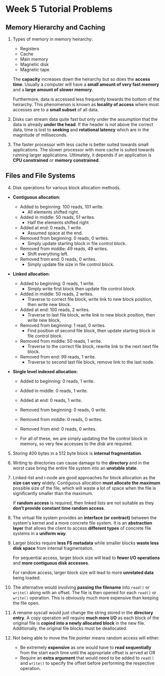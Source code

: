 # Week 5 Tutorial Problems
## Memory Hierarchy and Caching
1. Types of memory in memory heirarchy:
    - Registers
    - Cache
    - Main memory
    - Magnetic disk
    - Magnetic tape

    The **capacity** increases down the heirarchy but so does the **access time**. Usually a computer will have a **small amount of very fast memory** and a **large amount of slower memory**.

    Furthermore, data is accessed less frequently towards the bottom of the heirarchy. This phenomenon is known as **locality of access** where most accesses are to a **small subset** of all data.

2. Disks can stream data quite fast but only under the assumption that the data is already **under the head**. If the header is not above the correct data, time is lost to **seeking** and **rotational latency** which are in the magnitude of milliseconds.

3. The faster processor with less cache is better suited towards small applications. The slower processor with more cache is suited towards running larger applications. Ultimately, it depends if an application is **CPU constrained** or **memory constrained**.

## Files and File Systems
4. Disk operations for various block allocation methods.
- **Contiguous allocation:**
    - Added to beginning: 100 reads, 101 write.
        - All elements shifted right.
    - Added in middle: 50 reads, 51 writes.
        - Half the elements shifted right
    - Added at end: 0 reads, 1 write.
        - Assumed space at the end.
    - Removed from beginning: 0 reads, 0 writes.
        - Simply update starting block in file control block. 
    - Removed from middle: 49 reads, 49 writes.
        - Shift everything left.
    - Removed from end: 0 reads, 0 writes.
        - Simply update file size in file control block.

- **Linked allocation:**
    - Added to beginning: 0 reads, 1 write.
        - Simply write first block then update file control block.
    - Added in middle: 50 reads, 2 writes.
        - Traverse to correct file block, write link to new block position, then write new block.
    - Added at end: 100 reads, 2 writes.
        - Traverse to last file block, write link to new block position, then write new block.
    - Removed from beginning: 1 read, 0 writes.
        - Find position of second file block, then update starting block in file control block.
    - Removed from middle: 50 reads, 1 write.
        - Traverse to the correct file block, rewrite link to the next next file block.
    - Removed from end: 99 reads, 1 write.
        - Traverse to second last file block, remove link to the last node.

- **Single level indexed allocation:**
    - Added to beginning: 0 reads, 1 write.
    - Added in middle: 0 reads, 1 write.
    - Added at end: 0 reads, 1 write.
    - Removed from beginning: 0 reads, 0 write.
    - Removed from middle: 0 reads, 0 writes.
    - Removed from end: 0 reads, 0 writes.

    - For all of these, we are simply updating the file control block in memory, so very few accesses to the disk are required.

5. Storing 400 bytes in a 512 byte block is **internal fragmentation**.

6. Writing to directories can cause damage to the **directory** and in the worst case bring the entire file system into an **unstable state**.

7. Linked-list and i-node are good approaches for block allocation as the **size can vary** widely. Contiguous allocation **must allocate the maximum** possible size of the file, which will waste a lot of space when the file is significantly smaller than the maximum.

    If **random access** is required, then linked lists are not suitable as they **don't provide constant time random access**.

8. The virtual file system provides an **interface (or contract)** between the system's kernel and a more concrete file system. It is an **abstraction layer** that allows the client to access **different types** of concrete file systems in a **uniform way**.

9. Larger blocks require **less FS metadata** while smaller blocks **waste less disk space** from internal fragmentation. 

    For sequential access, larger block size will lead to **fewer I/O operations** and **more contiguous disk accesses**.

    For random access, larger block size will lead to more **unrelated data** being loaded.

10. The alternative would involving **passing the filename** into ``read()`` or ``write()`` along with an offset. The file is then opened for each ``read()`` or ``write()`` operation. This is obviously much more expensive than keeping the file open.

11. A rename syscall would just change the string stored in the **directory entry**. A copy operation will require **much more I/O** as each block of the original file is **copied into a newly allocated block** in the new file. Additionally, the original file blocks must be deallocated.

12. Not being able to move the file pointer means random access will either:
    - Be extremely **expensive** as one would have to **read sequentially** from the start each time until the appropriate offset is arrved at OR
    - Require an **extra argument** that would need to be added to ``read()`` and ``write()`` to specify the offset before performing the respective operation.